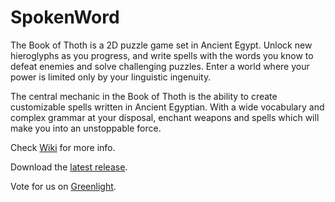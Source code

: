 # SpokenWord

The Book of Thoth is a 2D puzzle game set in Ancient Egypt. Unlock new hieroglyphs as you progress, and write spells with the words you know to defeat enemies and solve challenging puzzles. Enter a world where your power is limited only by your linguistic ingenuity. 

The central mechanic in the Book of Thoth is the ability to create customizable spells written in Ancient Egyptian. With a wide vocabulary and complex grammar at your disposal, enchant weapons and spells which will make you into an unstoppable force. 

Check [Wiki](https://github.com/viking-sudo-rm/SpokenWord/wiki) for more info.

Download the [latest release](https://github.com/viking-sudo-rm/SpokenWord/releases).

Vote for us on [Greenlight](http://steamcommunity.com/sharedfiles/filedetails/?id=792472433&result=1).
